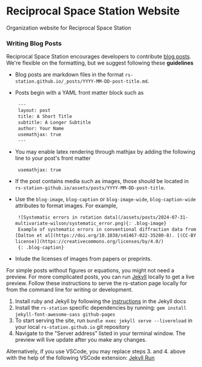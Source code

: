 # Reciprocal Space Station Website

Organization website for Reciprocal Space Station


### Writing Blog Posts
Reciprocal Space Station encourages developers to contribute [blog posts](rs-station.github.io/blog). We're flexible on the formatting, but we suggest following these __guidelines__
 - Blog posts are markdown files in the format `rs-station.github.io/_posts/YYYY-MM-DD-post-title.md`. 
 - Posts begin with a YAML front matter block such as

        ---
        layout: post
        title: A Short Title
        subtitle: A Longer Subtitle
        author: Your Name
        usemathjax: true
        ---
 - You may enable latex rendering through mathjax by adding the following line to your post's front matter

        usemathjax: true
 - If the post contains media such as images, those should be located in `rs-station-github.io/assets/posts/YYYY-MM-DD-post-title`.
 - Use the `blog-image`, `blog-caption` or `blog-image-wide`, `blog-caption-wide` attributes to format images. For example,

        ![Systematic errors in rotation data](/assets/posts/2024-07-31-multivariate-wilson/systematic_error.png){: .blog-image} 
        Example of systematic errors in conventional diffraction data from [Dalton et al](https://doi.org/10.1038/s41467-022-35280-8). [(CC-BY license)](https://creativecommons.org/licenses/by/4.0/)
        {: .blog-caption}
 - Inlude the licenses of images from papers or preprints.

For simple posts without figures or equations, you might not need a preview. For more complicated posts, you can run [Jekyll](https://jekyllrb.com/) locally to get a live preview. Follow these instructions to serve the rs-station page locally for from the command line for writing or development. 
 1. Install ruby and Jekyll by following the [instructions](https://jekyllrb.com/docs/) in the  Jekyll docs
 2. Install the `rs-station` specific dependencies by running: `gem install jekyll-font-awesome-sass github-pages`
 3. To start serving the site, run `bundle exec jekyll serve --livereload` in your local `rs-station.github.io` git repository
 4. Navigate to the "Server address" listed in your terminal window. The preview will live update after you make any changes. 

Alternatively, if you use VSCode, you may replace steps 3. and 4. above with the help of the following VSCode extension: [Jekyll Run](https://marketplace.visualstudio.com/items?itemName=Dedsec727.jekyll-run)
